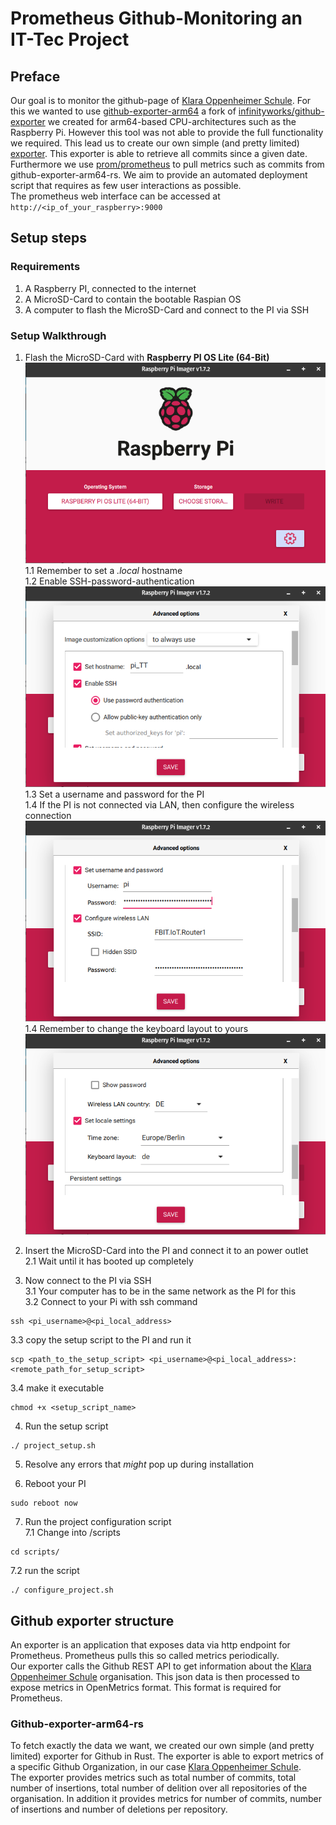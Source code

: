 # Prometheus Github-Monitoring an IT-Tec Project

## Preface

Our goal is to monitor the github-page of [Klara Oppenheimer Schule](https://github.com/KlaraOppenheimerSchule). For
this we wanted to use [github-exporter-arm64](https://github.com/Shahondin1624/github-exporter-arm64) a fork
of [infinityworks/github-exporter](https://github.com/infinityworks/github-exporter) we created for arm64-based
CPU-architectures such as the Raspberry Pi. However this tool was not able to provide the full functionality we required. 
This lead us to create our own simple (and pretty limited) [exporter](https://github.com/Shahondin1624/github-exporter-arm64-rs).
This exporter is able to retrieve all commits since a given date. Furthermore we
use [prom/prometheus](https://hub.docker.com/r/prom/prometheus) to pull metrics such as commits from
github-exporter-arm64-rs. We aim to provide an automated deployment script that requires as few user interactions as
possible.  
The prometheus web interface can be accessed at ```http://<ip_of_your_raspberry>:9000```

## Setup steps

### Requirements

1. A Raspberry PI, connected to the internet
2. A MicroSD-Card to contain the bootable Raspian OS
3. A computer to flash the MicroSD-Card and connect to the PI via SSH

### Setup Walkthrough

1. Flash the MicroSD-Card with **Raspberry PI OS Lite (64-Bit)**  
   ![Screenshot of Raspberry Pi Imager](https://raw.githubusercontent.com/Shahondin1624/IT-Tec_Prometheus/main/screenshots/1_Imager_1.png)  
   1.1 Remember to set a *.local* hostname  
   1.2 Enable SSH-password-authentication  
   ![Screenshot of Raspberry Pi Imager showing options to set local hostname and ssh connection](https://raw.githubusercontent.com/Shahondin1624/IT-Tec_Prometheus/main/screenshots/1_Imager_2.png)  
   1.3 Set a username and password for the PI  
   1.4 If the PI is not connected via LAN, then configure the wireless connection  
   ![Screenshot of Raspberry Pi Imager showing options to set local hostname and ssh connection](https://raw.githubusercontent.com/Shahondin1624/IT-Tec_Prometheus/main/screenshots/1_Imager_3.png)  
   1.4 Remember to change the keyboard layout to yours  
   ![Screenshot of Raspberry Pi Imager showing options to set local hostname and ssh connection](https://raw.githubusercontent.com/Shahondin1624/IT-Tec_Prometheus/main/screenshots/1_Imager_4.png)

2. Insert the MicroSD-Card into the PI and connect it to an power outlet  
   2.1 Wait until it has booted up completely

3. Now connect to the PI via SSH  
   3.1 Your computer has to be in the same network as the PI for this  
   3.2 Connect to your Pi with ssh command

```
ssh <pi_username>@<pi_local_address>
```  

3.3 copy the setup script to the PI and run it

```
scp <path_to_the_setup_script> <pi_username>@<pi_local_address>:<remote_path_for_setup_script>
```  

3.4 make it executable

```
chmod +x <setup_script_name>
```  

4. Run the setup script

```
./ project_setup.sh
```  

5. Resolve any errors that *might* pop up during installation


6. Reboot your PI

```
sudo reboot now
```

7. Run the project configuration script  
   7.1 Change into /scripts

```
cd scripts/
```  

7.2 run the script

```
./ configure_project.sh
```


## Github exporter structure

An exporter is an application that exposes data via http endpoint for Prometheus. Prometheus pulls this so called metrics periodically.  
Our exporter calls the Github REST API to get information about the [Klara Oppenheimer Schule](https://github.com/KlaraOppenheimerSchule) organisation. This json data is then processed to expose metrics in OpenMetrics format. This format is required for Prometheus.
### Github-exporter-arm64-rs

To fetch exactly the data we want, we created our own simple (and pretty limited) exporter for Github in Rust. The exporter is able to export metrics of a specific Github Organization, in our case [Klara Oppenheimer Schule](https://github.com/KlaraOppenheimerSchule).  
The exporter provides metrics such as total number of commits, total number of insertions, total number of delition over all repositories of the organisation. In addition it provides metrics for number of commits, number of insertions and number of deletions per repository.
